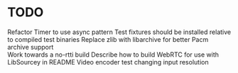# TODO

Refactor Timer to use async pattern
Test fixtures should be installed relative to compiled test binaries
Replace zlib with libarchive for better Pacm archive support  
Work towards a no-rtti build
Describe how to build WebRTC for use with LibSourcey in README
Video encoder test changing input resolution
